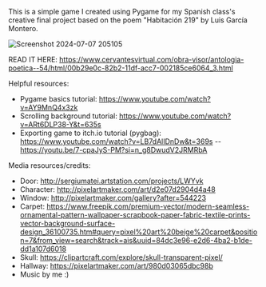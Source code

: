 This is a simple game I created using Pygame for my Spanish class's creative final project based on the poem "Habitación 219" by Luis García Montero.

![Screenshot 2024-07-07 205105](https://github.com/helenl122/hab219/assets/113318772/28c89704-0ad0-4020-865a-5a001c620248)

READ IT HERE: https://www.cervantesvirtual.com/obra-visor/antologia-poetica--54/html/00b29e0c-82b2-11df-acc7-002185ce6064_3.html

Helpful resources:
- Pygame basics tutorial: https://www.youtube.com/watch?v=AY9MnQ4x3zk
- Scrolling background tutorial: https://www.youtube.com/watch?v=ARt6DLP38-Y&t=635s
- Exporting game to itch.io tutorial (pygbag): https://www.youtube.com/watch?v=LB7dAlIDnDw&t=369s
-- https://youtu.be/7-cpaJyS-PM?si=n_g8DwudV2JRMRbA

Media resources/credits:
- Door: http://sergiumatei.artstation.com/projects/LWYvk
- Character: http://pixelartmaker.com/art/d2e07d2904d4a48
- Window: http://pixelartmaker.com/gallery?after=544223
- Carpet: https://www.freepik.com/premium-vector/modern-seamless-ornamental-pattern-wallpaper-scrapbook-paper-fabric-textile-prints-vector-background-surface-design_36100735.htm#query=pixel%20art%20beige%20carpet&position=7&from_view=search&track=ais&uuid=84dc3e96-e2d6-4ba2-b1de-dd1a107d6018
- Skull: https://clipartcraft.com/explore/skull-transparent-pixel/
- Hallway: https://pixelartmaker.com/art/980d03065dbc98b
- Music by me :)
